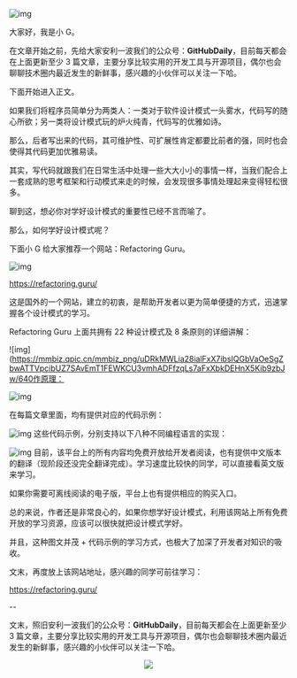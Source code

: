 ![img](https://mmbiz.qpic.cn/mmbiz_png/uDRkMWLia28jt7Dd5RaQjvMiaMz3U27c8KggvUCD5GuZwWkSCnghQArt8sUqVmxkFqJjOnpFlb0ngtCMAic6RIfFw/640)

大家好，我是小 G。

在文章开始之前，先给大家安利一波我们的公众号：**GitHubDaily**，目前每天都会在上面更新至少 3 篇文章，主要分享比较实用的开发工具与开源项目，偶尔也会聊聊技术圈内最近发生的新鲜事，感兴趣的小伙伴可以关注一下哈。

下面开始进入正文。

如果我们将程序员简单分为两类人：一类对于软件设计模式一头雾水，代码写的随心所欲；另一类将设计模式玩的炉火纯青，代码写的优雅如诗。

那么，后者写出来的代码，其可维护性、可扩展性肯定都要比前者的强，同时也会使得其代码更加优雅易读。

其实，写代码就跟我们在日常生活中处理一些大大小小的事情一样，当我们配合上一套成熟的思考框架和行动模式来走的时候，会发现很多事情处理起来变得轻松很多。

聊到这，想必你对学好设计模式的重要性已经不言而喻了。

那么，如何学好设计模式呢？

下面小 G 给大家推荐一个网站：Refactoring Guru。

![img](https://mmbiz.qpic.cn/mmbiz_png/uDRkMWLia28ialFxX7ibsIQGbVaOeSgZbwACvPNIicGPIB4FLicdlHbibHQNw7fnx1nBpLswPEVIY5fcf9opq4HWBUnA/640)

https://refactoring.guru/

这是国外的一个网站，建立的初衷，是帮助开发者以更为简单便捷的方式，迅速掌握各个设计模式的学习。

Refactoring Guru 上面共拥有 22 种设计模式及 8 条原则的详细讲解：

![img](https://mmbiz.qpic.cn/mmbiz_png/uDRkMWLia28ialFxX7ibsIQGbVaOeSgZbwATTVpcibUZ7SAvEmT1FEWKCU3vmhADFfzqLs7aFxXbkDEHnX5Kib9zbJw/640作原理：

![img](https://mmbiz.qpic.cn/mmbiz_png/uDRkMWLia28ialFxX7ibsIQGbVaOeSgZbwAjNvJrkJz7TuVnIVlBaomUl2e5spjXW6EX4XiagtzQW3aZckFxLmTMjQ/640)

在每篇文章里面，均有提供对应的代码示例：

![img](https://mmbiz.qpic.cn/mmbiz_png/uDRkMWLia28ialFxX7ibsIQGbVaOeSgZbwAw6ITFRFpb10tGeMTcyT2V5STeVWtHQCVkxhaQHiaNicqRdxCpHiccicibZA/640)
这些代码示例，分别支持以下八种不同编程语言的实现：

![img](https://mmbiz.qpic.cn/mmbiz_png/uDRkMWLia28ialFxX7ibsIQGbVaOeSgZbwAMegKfzhotFAEaXVQ7QmMQOtkLQtc1CpXtIAxS9WgWqIq460tlLC4wQ/640)
目前，该平台上的所有内容均免费开放给开发者阅读，也有提供中文版本的翻译（现阶段还没完全翻译完成）。学习速度比较快的同学，可以直接看英文版来学习。

如果你需要可离线阅读的电子版，平台上也有提供相应的购买入口。

总的来说，作者还是非常良心的，如果你想学好设计模式，利用该网站上所有免费开放的学习资源，应该可以很快就把设计模式学好。

并且，这种图文并茂 + 代码示例的学习方式，也极大了加深了开发者对知识的吸收。

文末，再度放上该网站地址，感兴趣的同学可前往学习：

https://refactoring.guru/

--

文末，照旧安利一波我们的公众号：**GitHubDaily**，目前每天都会在上面更新至少 3 篇文章，主要分享比较实用的开发工具与开源项目，偶尔也会聊聊技术圈内最近发生的新鲜事，感兴趣的小伙伴可以关注一下哈。

<p align="center">
   <img src="https://raw.githubusercontent.com/GitHubDaily/GitHubDaily/master/assets/weixin.png">
</p>